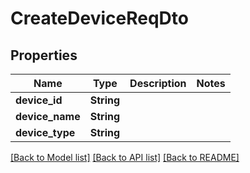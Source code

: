 # CreateDeviceReqDto

## Properties

Name | Type | Description | Notes
------------ | ------------- | ------------- | -------------
**device_id** | **String** |  | 
**device_name** | **String** |  | 
**device_type** | **String** |  | 

[[Back to Model list]](../README.md#documentation-for-models) [[Back to API list]](../README.md#documentation-for-api-endpoints) [[Back to README]](../README.md)


